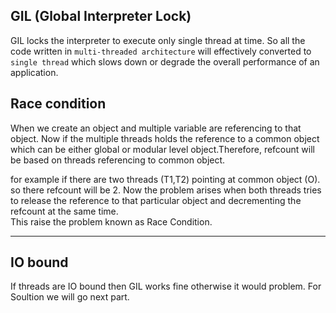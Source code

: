 ## GIL (Global Interpreter Lock)
GIL locks the interpreter to execute only single thread at time. So all the code written in `multi-threaded architecture` will effectively converted to `single thread` which slows down or degrade the overall performance of an application.

## Race condition
When we create an object and multiple variable are referencing to that object. Now if the multiple threads holds the reference to a common object which can be either global or modular level object.Therefore, refcount will be based on threads referencing to common object.

for example if there are two threads (T1,T2) pointing at common object (O). so there refcount will be 2.
Now the problem arises when both threads tries to release the reference to that particular object and decrementing the refcount at the same time.  
This raise the problem known as Race Condition.

---

## IO bound
If threads are IO bound then GIL works fine otherwise it would problem. For Soultion we will go next part.